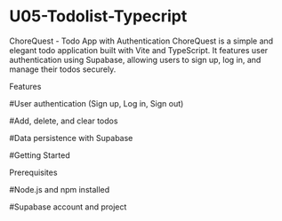 # U05-Todolist-Typecript

ChoreQuest - Todo App with Authentication
ChoreQuest is a simple and elegant todo application built with Vite and TypeScript. It features user authentication using Supabase, allowing users to sign up, log in, and manage their todos securely.

Features

#User authentication (Sign up, Log in, Sign out)

#Add, delete, and clear todos

#Data persistence with Supabase

#Getting Started



Prerequisites

#Node.js and npm installed

#Supabase account and project
